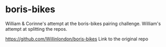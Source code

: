 # boris-bikes

William & Corinne's attempt at the boris-bikes pairing challenge.
William's attempt at splitting the repos.

https://github.com/Willinlondon/boris-bikes
Link to the original repo